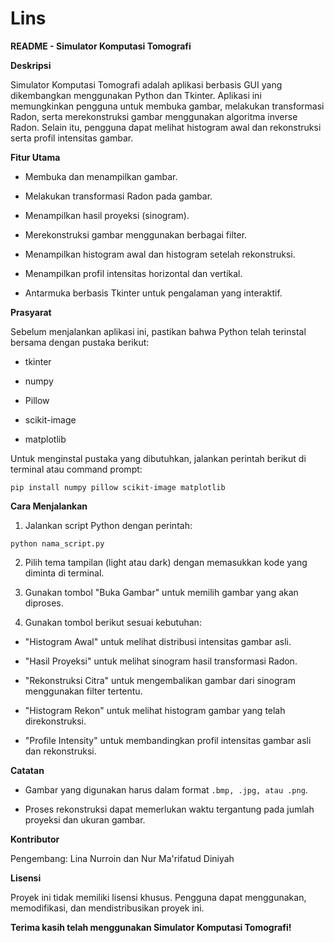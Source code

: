 # Lins

**README - Simulator Komputasi Tomografi**

**Deskripsi**

Simulator Komputasi Tomografi adalah aplikasi berbasis GUI yang dikembangkan menggunakan Python dan Tkinter. Aplikasi ini memungkinkan pengguna untuk membuka gambar, melakukan transformasi Radon, serta merekonstruksi gambar menggunakan algoritma inverse Radon. Selain itu, pengguna dapat melihat histogram awal dan rekonstruksi serta profil intensitas gambar.

**Fitur Utama**

- Membuka dan menampilkan gambar.

- Melakukan transformasi Radon pada gambar.

- Menampilkan hasil proyeksi (sinogram).

- Merekonstruksi gambar menggunakan berbagai filter.

- Menampilkan histogram awal dan histogram setelah rekonstruksi.

- Menampilkan profil intensitas horizontal dan vertikal.

- Antarmuka berbasis Tkinter untuk pengalaman yang interaktif.

**Prasyarat**

Sebelum menjalankan aplikasi ini, pastikan bahwa Python telah terinstal bersama dengan pustaka berikut:

- tkinter

- numpy

- Pillow

- scikit-image

- matplotlib

Untuk menginstal pustaka yang dibutuhkan, jalankan perintah berikut di terminal atau command prompt:

`pip install numpy pillow scikit-image matplotlib`

**Cara Menjalankan**

1. Jalankan script Python dengan perintah:

`python nama_script.py`

2. Pilih tema tampilan (light atau dark) dengan memasukkan kode yang diminta di terminal.

3. Gunakan tombol "Buka Gambar" untuk memilih gambar yang akan diproses.

4. Gunakan tombol berikut sesuai kebutuhan:

- "Histogram Awal" untuk melihat distribusi intensitas gambar asli.

- "Hasil Proyeksi" untuk melihat sinogram hasil transformasi Radon.

- "Rekonstruksi Citra" untuk mengembalikan gambar dari sinogram menggunakan filter tertentu.

- "Histogram Rekon" untuk melihat histogram gambar yang telah direkonstruksi.

- "Profile Intensity" untuk membandingkan profil intensitas gambar asli dan rekonstruksi.

**Catatan**

- Gambar yang digunakan harus dalam format `.bmp, .jpg, atau .png`.

- Proses rekonstruksi dapat memerlukan waktu tergantung pada jumlah proyeksi dan ukuran gambar.

**Kontributor**

Pengembang: Lina Nurroin dan Nur Ma'rifatud Diniyah

**Lisensi**

Proyek ini tidak memiliki lisensi khusus. Pengguna dapat menggunakan, memodifikasi, dan mendistribusikan proyek ini. 

**Terima kasih telah menggunakan Simulator Komputasi Tomografi!**
